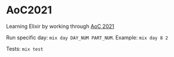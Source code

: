 # AoC2021

Learning Elixir by working through [AoC 2021](https://adventofcode.com/2021)

Run specific day: `mix day DAY_NUM PART_NUM`. Example: `mix day 8 2`

Tests: `mix test`
